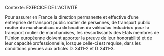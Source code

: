 Contexte: EXERCICE DE L'ACTIVITÉ

Pour assurer en France la direction permanente et effective d'une entreprise de transport public routier de personnes, de transport public routier de marchandises ou de location de véhicules industriels pour le transport routier de marchandises, les ressortissants des Etats membres de l'Union européenne doivent apporter la preuve de leur honorabilité et de leur capacité professionnelle, lorsque celle-ci est requise, dans les conditions prévues aux articles D. 3411-2 et D. 3411-3.